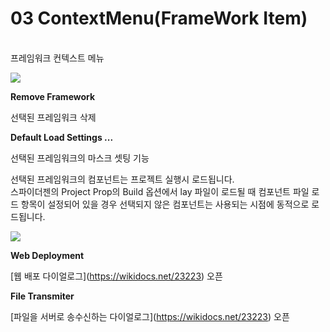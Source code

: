 # 03 ContextMenu(FrameWork Item)

\
프레임워크 컨텍스트 메뉴

![](https://wikidocs.net/images/page/23225/%EC%8A%A4%ED%81%AC%EB%A6%B0%EC%83%B7_2025-02-03_111037.png)

**Remove Framework**

선택된 프레임워크 삭제

**Default Load Settings ...**

선택된 프레임워크의 마스크 셋팅 기능

선택된 프레임워크의 컴포넌트는 프로젝트 실행시 로드됩니다.\
스파이더젠의 Project Prop의 Build 옵션에서 lay 파일이 로드될 때 컴포넌트 파일 로드 항목이 설정되어 있을 경우 선택되지 않은 컴포넌트는 사용되는 시점에 동적으로 로드됩니다.

![](https://wikidocs.net/images/page/23225/%EC%8A%A4%ED%81%AC%EB%A6%B0%EC%83%B7_2025-02-03_111123.png)

**Web Deployment**

\[웹 배포 다이얼로그]\(https://wikidocs.net/23223) 오픈

**File Transmiter**

\[파일을 서버로 송수신하는 다이얼로그]\(https://wikidocs.net/23223) 오픈
